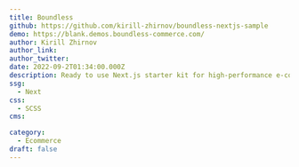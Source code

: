 ```yaml
---
title: Boundless
github: https://github.com/kirill-zhirnov/boundless-nextjs-sample
demo: https://blank.demos.boundless-commerce.com/
author: Kirill Zhirnov
author_link:
author_twitter:
date: 2022-09-2T01:34:00.000Z
description: Ready to use Next.js starter kit for high-performance e-commerce websites.
ssg:
  - Next
css:
  - SCSS
cms:

category:
  - Ecommerce
draft: false
---
```

